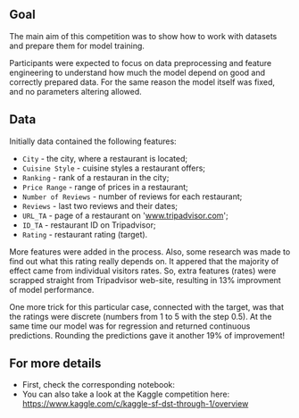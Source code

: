 ## Goal

The main aim of this competition was to show how to work with datasets and prepare them for model training. 

Participants were expected to focus on data preprocessing and feature engineering to understand how much the model depend on good and correctly prepared data. For the same reason the model itself was fixed, and no parameters altering allowed.

## Data

Initially data contained the following features:

* ```City``` - the city, where a restaurant is located;
* ```Cuisine Style``` - cuisine styles a restaurant offers;
* ```Ranking``` - rank of a restauran in the city;
* ```Price Range``` - range of prices in a restaurant;
* ```Number of Reviews``` - number of reviews for each restaurant;
* ```Reviews``` - last two reviews and their dates;
* ```URL_TA``` - page of a restaurant on 'www.tripadvisor.com';
* ```ID_TA``` - restaurant ID on Tripadvisor;
* ```Rating``` - restaurant rating (target).

More features were added in the process. Also, some research was made to find out what this rating really depends on. It appered that the majority of effect came from individual visitors rates. So, extra features (rates) were scrapped straight from Tripadvisor web-site, resulting in 13% improvment of model performance.

One more trick for this particular case, connected with the target, was that the ratings were discrete (numbers from 1 to 5 with the step 0.5). At the same time our model was for regression and returned continuous predictions. Rounding the predictions gave it another 19% of improvement!

## For more details

- First, check the corresponding notebook: 
- You can also take a look at the Kaggle competition here: https://www.kaggle.com/c/kaggle-sf-dst-through-1/overview

